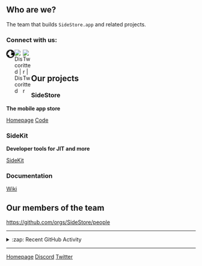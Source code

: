<!-- 
Docs: How to use GitHub README and actions to auto-generate embedded content.
https://github.com/anuraghazra/github-readme-stats
https://www.youtube.com/watch?v=n6d4KHSKqGk
https://github.com/rahuldkjain/github-profile-readme-generator
 -->

## Who are we?

The team that builds `SideStore.app` and related projects.

### Connect with us:

<!--
[![Website](https://img.shields.io/website?label=sidestore.io&style=for-the-badge&url=https://sidestore.io)](https://sidestore.io)
[![Twitter Follow](https://img.shields.io/twitter/follow/sidestore_io?color=1DA1F2&logo=twitter&style=for-the-badge)](https://twitter.com/intent/follow?original_referer=https%3A%2F%2Fgithub.com%2Fsidestore&screen_name=sidestore)
[![GitHub Followers](https://img.shields.io/github/followers/sidestore?style=for-the-badge)]()
[![GitHub Sponsors](https://img.shields.io/github/sponsors/sidestore?style=for-the-badge
)]() 
-->

[<img align="left" alt="sidestore.io" width="22px" src="https://raw.githubusercontent.com/iconic/open-iconic/master/svg/globe.svg" />][website]
[<img align="left" alt="Discord | Discord" width="22px" src="https://cdn.jsdelivr.net/npm/simple-icons@v3/icons/discord.svg" />][discord]
[<img align="left" alt="Twitter | Twitter" width="22px" src="https://cdn.jsdelivr.net/npm/simple-icons@v3/icons/twitter.svg" />][twitter]

<br />
<br />

## Our projects

### SideStore

__The mobile app store__

[Homepage][website]
[Code][git.sidestore]

### SideKit

__Developer tools for JIT and more__

[SideKit][git.sidekit]

### Documentation

[Wiki][wiki]

## Our members of the team

https://github.com/orgs/SideStore/people

---

<details>
  <summary>:zap: Recent GitHub Activity</summary>

<!--START_SECTION:activity-->
1. 🗣 Commented on [#530](https://github.com/SideStore/SideStore/issues/530) in [SideStore/SideStore](https://github.com/SideStore/SideStore)
2. 🗣 Commented on [#479](https://github.com/SideStore/SideStore/issues/479) in [SideStore/SideStore](https://github.com/SideStore/SideStore)
3. ❗️ Closed issue [#479](https://github.com/SideStore/SideStore/issues/479) in [SideStore/SideStore](https://github.com/SideStore/SideStore)
4. 🗣 Commented on [#493](https://github.com/SideStore/SideStore/issues/493) in [SideStore/SideStore](https://github.com/SideStore/SideStore)
5. 🗣 Commented on [#483](https://github.com/SideStore/SideStore/issues/483) in [SideStore/SideStore](https://github.com/SideStore/SideStore)
6. ❗️ Closed issue [#483](https://github.com/SideStore/SideStore/issues/483) in [SideStore/SideStore](https://github.com/SideStore/SideStore)
7. ❗️ Closed issue [#400](https://github.com/SideStore/SideStore/issues/400) in [SideStore/SideStore](https://github.com/SideStore/SideStore)
8. ❗️ Closed issue [#398](https://github.com/SideStore/SideStore/issues/398) in [SideStore/SideStore](https://github.com/SideStore/SideStore)
9. ❗️ Closed issue [#301](https://github.com/SideStore/SideStore/issues/301) in [SideStore/SideStore](https://github.com/SideStore/SideStore)
10. ❗️ Closed issue [#302](https://github.com/SideStore/SideStore/issues/302) in [SideStore/SideStore](https://github.com/SideStore/SideStore)
11. 🗣 Commented on [#500](https://github.com/SideStore/SideStore/issues/500) in [SideStore/SideStore](https://github.com/SideStore/SideStore)
12. ❗️ Closed issue [#500](https://github.com/SideStore/SideStore/issues/500) in [SideStore/SideStore](https://github.com/SideStore/SideStore)
13. 🗣 Commented on [#528](https://github.com/SideStore/SideStore/issues/528) in [SideStore/SideStore](https://github.com/SideStore/SideStore)
14. 🗣 Commented on [#530](https://github.com/SideStore/SideStore/issues/530) in [SideStore/SideStore](https://github.com/SideStore/SideStore)
15. ❗️ Closed issue [#530](https://github.com/SideStore/SideStore/issues/530) in [SideStore/SideStore](https://github.com/SideStore/SideStore)
16. 🗣 Commented on [#529](https://github.com/SideStore/SideStore/issues/529) in [SideStore/SideStore](https://github.com/SideStore/SideStore)
17. 🗣 Commented on [#529](https://github.com/SideStore/SideStore/issues/529) in [SideStore/SideStore](https://github.com/SideStore/SideStore)
18. ❗️ Closed issue [#529](https://github.com/SideStore/SideStore/issues/529) in [SideStore/SideStore](https://github.com/SideStore/SideStore)
19. 🗣 Commented on [#529](https://github.com/SideStore/SideStore/issues/529) in [SideStore/SideStore](https://github.com/SideStore/SideStore)
20. 🗣 Commented on [#529](https://github.com/SideStore/SideStore/issues/529) in [SideStore/SideStore](https://github.com/SideStore/SideStore)
<!--END_SECTION:activity-->

</details>

---

[Homepage][patreon] [Discord][discord] [Twitter][twitter]

<!--
- [Patreon][patreon]
- [OpenCollective][opencollective]
- [YouTube][youtube]
-->

[website]: https://sidestore.io
[wiki]: https://wiki.sidestore.io
[twitter]: https://twitter.com/sidestore_io
[discord]: https://discord.gg/sidestore-949183273383395328
[youtube]: https://youtube.com/TODO
[patreon]: https://www.patreon.com/SideStore
[opencollective]: https://opencollective.com/TODO
[git.sidestore]: https://github.com/SideStore/SideStore/
[git.sidekit]: https://github.com/SideStore/SideKit

